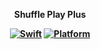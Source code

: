 <p align="center">
<b>Shuffle Play Plus<b>
</p>

<p align="center">
    <a href="https://swift.org"><img src="https://img.shields.io/badge/Swift-4.2-orange.svg?longCache=true&style=plastic" alt="Swift" /></a>
    <a href=""><img src="https://img.shields.io/badge/Build-Passing-brightgreen.svg?longCache=true&style=plastic" alt="Platform" /></a>
</p>
